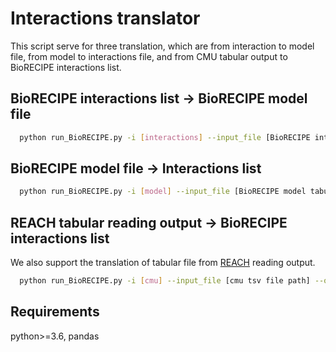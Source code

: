 # Interactions translator
This script serve for three translation, which are from interaction to model file, from model to interactions file, and from CMU tabular output to BioRECIPE interactions list.
## BioRECIPE interactions list -> BioRECIPE model file
```bash
  python run_BioRECIPE.py -i [interactions] --input_file [BioRECIPE interaction file path] --output_file [output filename]
```
## BioRECIPE model file -> Interactions list
```bash
  python run_BioRECIPE.py -i [model] --input_file [BioRECIPE model tabular file path] --output_file [output filename]
```

## REACH tabular reading output -> BioRECIPE interactions list
We also support the translation of tabular file from [REACH](https://github.com/clulab/reach/wiki/Supported-Output-Formats) reading output.
```bash
  python run_BioRECIPE.py -i [cmu] --input_file [cmu tsv file path] --output_file [output filename]
```

## Requirements
python>=3.6, pandas

